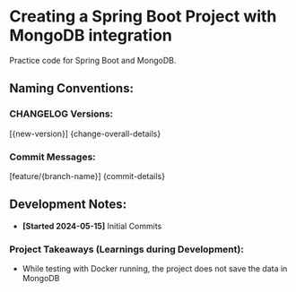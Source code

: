 # Creating a Spring Boot Project with MongoDB integration

Practice code for Spring Boot and MongoDB.

## Naming Conventions:
### CHANGELOG Versions:
[{new-version}] {change-overall-details}

### Commit Messages:
[feature/{branch-name}] {commit-details}

## Development Notes:
- **[Started 2024-05-15]** Initial Commits

### Project Takeaways (Learnings during Development):
- While testing with Docker running, the project does not save the data in MongoDB